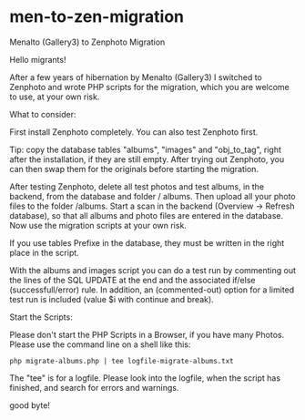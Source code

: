 # men-to-zen-migration
Menalto (Gallery3) to Zenphoto Migration

Hello migrants!

After a few years of hibernation by Menalto (Gallery3) I switched to Zenphoto and wrote PHP scripts for the migration, which you are welcome to use, at your own risk.


What to consider:

First install Zenphoto completely.
You can also test Zenphoto first.

Tip: copy the database tables "albums", "images" and "obj_to_tag", right after the installation, if they are still empty. After trying out Zenphoto, you can then swap them for the originals before starting the migration.

After testing Zenphoto, delete all test photos and test albums, in the backend, from the database and folder / albums.
Then upload all your photo files to the folder /albums.
Start a scan in the backend (Overview -> Refresh database), so that all albums and photo files are entered in the database.
Now use the migration scripts at your own risk.

If you use tables Prefixe in the database, they must be written in the right place in the script.

With the albums and images script you can do a test run by commenting out the lines of the SQL UPDATE at the end and the associated if/else (successfull/error) rule. In addition, an (commented-out) option for a limited test run is included (value $i with continue and break).

Start the Scripts:

Please don't start the PHP Scripts in a Browser, if you have many Photos. Please use the command line on a shell like this:

```php migrate-albums.php | tee logfile-migrate-albums.txt```

The "tee" is for a logfile. Please look into the logfile, when the script has finished, and search for errors and warnings.

good byte!

